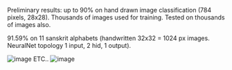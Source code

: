 Preliminary results: up to 90% on hand drawn image classification (784 pixels, 28x28). Thousands of images used for training. Tested on thousands of images also.

91.59% on 11 sanskrit alphabets (handwritten 32x32 = 1024 px images. NeuralNet topology 1 input, 2 hid, 1 output).

![image](https://github.com/user-attachments/assets/70a1e468-1c21-40ac-9d0f-97ecb1e2ffe0)
ETC..
![image](https://github.com/user-attachments/assets/22e730e6-dce8-4227-bd57-38736ed1a760)
